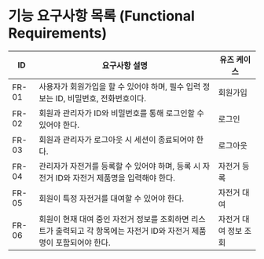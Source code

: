 # 기능 요구사항 목록 (Functional Requirements)

| ID | 요구사항 설명 | 유즈 케이스 |
| --- | --- | --- |
| FR-01 | 사용자가 회원가입을 할 수 있어야 하며, 필수 입력 정보는 ID, 비밀번호, 전화번호이다. | 회원가입 |
| FR-02 | 회원과 관리자가 ID와 비밀번호를 통해 로그인할 수 있어야 한다. | 로그인 |
| FR-03 | 회원과 관리자가 로그아웃 시 세션이 종료되어야 한다. | 로그아웃 |
| FR-04 | 관리자가 자전거를 등록할 수 있어야 하며, 등록 시 자전거 ID와 자전거 제품명을 입력해야 한다. | 자전거 등록 |
| FR-05 | 회원이 특정 자전거를 대여할 수 있어야 한다. | 자전거 대여 |
| FR-06 | 회원이 현재 대여 중인 자전거 정보를 조회하면 리스트가 출력되고 각 항목에는 자전거 ID와 자전거 제품명이 포함되어야 한다. | 자전거 대여 정보 조회 |
